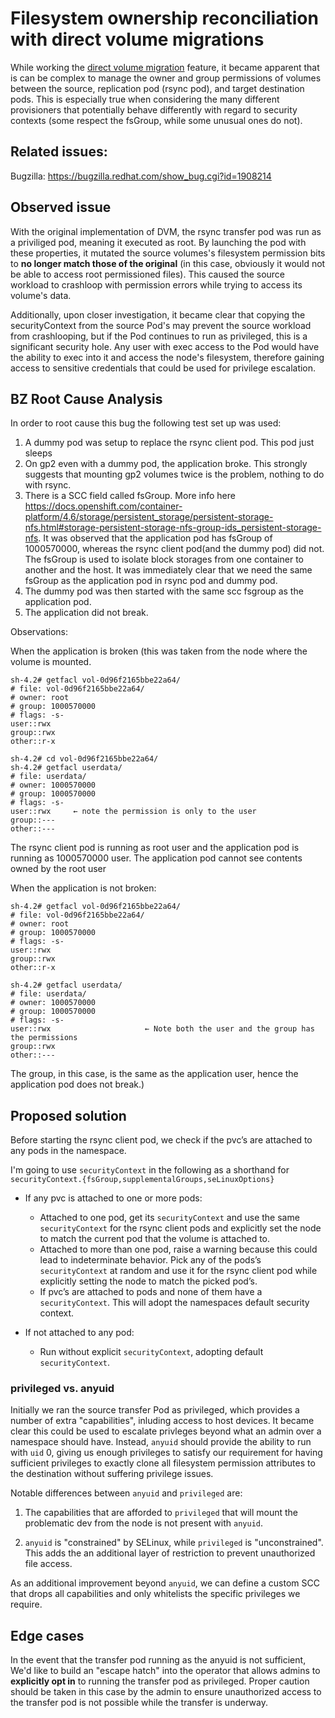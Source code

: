 # Filesystem ownership reconciliation with direct volume migrations

While working the [direct volume migration](https://issues.redhat.com/browse/MIG-284)
feature, it became apparent that is can be complex to manage the owner and group permissions of volumes between
the source, replication pod (rsync pod), and target destination pods. This is
especially true when considering the many different provisioners that potentially
behave differently with regard to security contexts (some respect the fsGroup,
while some unusual ones do not).

## Related issues:

Bugzilla: https://bugzilla.redhat.com/show_bug.cgi?id=1908214

## Observed issue

With the original implementation of DVM, the rsync transfer pod was run
as a priviliged pod, meaning it executed as root. By launching the pod with
these properties, it mutated the source volumes's filesystem permission bits
to **no longer match those of the original** (in this case, obviously it would
not be able to access root permissioned files). This caused the source workload
to crashloop with permission errors while trying to access its volume's data.

Additionally, upon closer investigation, it became clear that copying the
securityContext from the source Pod's may prevent the source workload from
crashlooping, but if the Pod continues to run as privileged, this is a significant
security hole. Any user with exec access to the Pod would have the ability to
exec into it and access the node's filesystem, therefore gaining access to
sensitive credentials that could be used for privilege escalation.

## BZ Root Cause Analysis

In order to root cause this bug the following test set up was used:

1. A dummy pod was setup to replace the rsync client pod. This pod just sleeps
2. On gp2 even with a dummy pod, the application broke. This strongly suggests that mounting gp2 volumes twice is the problem, nothing to do with rsync.
3. There is a SCC field called fsGroup. More info here https://docs.openshift.com/container-platform/4.6/storage/persistent_storage/persistent-storage-nfs.html#storage-persistent-storage-nfs-group-ids_persistent-storage-nfs. It was observed that the application pod has fsGroup of 1000570000, whereas the rsync client pod(and the dummy pod) did not. The fsGroup is used to isolate block storages from one container to another and the host. It was immediately clear that we need the same fsGroup as the application pod in rsync pod and dummy pod.
4. The dummy pod was then started with the same scc fsgroup as the application pod.
5. The application did not break.

Observations:

When the application is broken (this was taken from the node where the volume is mounted.

```
sh-4.2# getfacl vol-0d96f2165bbe22a64/
# file: vol-0d96f2165bbe22a64/
# owner: root
# group: 1000570000
# flags: -s-
user::rwx
group::rwx
other::r-x
```

```
sh-4.2# cd vol-0d96f2165bbe22a64/
sh-4.2# getfacl userdata/
# file: userdata/
# owner: 1000570000
# group: 1000570000
# flags: -s-
user::rwx     ← note the permission is only to the user
group::---
other::---
```

The rsync client pod is running as root user and the application pod is running
as 1000570000 user. The application pod cannot see contents owned by the root user

When the application is not broken:

```
sh-4.2# getfacl vol-0d96f2165bbe22a64/
# file: vol-0d96f2165bbe22a64/
# owner: root
# group: 1000570000
# flags: -s-
user::rwx
group::rwx
other::r-x
```

```
sh-4.2# getfacl userdata/
# file: userdata/
# owner: 1000570000
# group: 1000570000
# flags: -s-
user::rwx                     ← Note both the user and the group has the permissions
group::rwx
other::---
```

The group, in this case, is the same as the application user, hence the application pod does not break.)

## Proposed solution

Before starting the rsync client pod, we check if the pvc’s are attached to
any pods in the namespace.

I'm going to use `securityContext` in the following as a shorthand for
`securityContext.{fsGroup,supplementalGroups,seLinuxOptions}`

* If any pvc is attached to one or more pods:
  * Attached to one pod, get its `securityContext` and use the same `securityContext` for the rsync
  client pods and explicitly set the node to match the current pod that the
  volume is attached to.
  * Attached to more than one pod, raise a warning because this could lead to
  indeterminate behavior. Pick any of the pods’s `securityContext` at random and use it
  for the rsync client pod while explicitly setting the node to match the picked pod’s.
  * If pvc’s are attached to pods and none of them have a `securityContext`.
  This will adopt the namespaces default security context.

* If not attached to any pod:
  * Run without explicit `securityContext`, adopting default `securityContext`.

### privileged vs. anyuid

Initially we ran the source transfer Pod as privileged, which provides a number
of extra "capabilities", inluding access to host devices. It became clear this
could be used to escalate privleges beyond what an admin over a namespace should
have. Instead, `anyuid` should provide the ability to run with `uid` 0, giving
us enough privileges to satisfy our requirement for having sufficient privileges
to exactly clone all filesystem permission attributes to the destination without
suffering privilege issues.

Notable differences between `anyuid` and `privileged` are:

1) The capabilities that are afforded to `privileged` that will mount the problematic
dev from the node is not present with `anyuid`.

2) `anyuid` is "constrained" by SELinux, while `privileged` is "unconstrained".
This adds the an additional layer of restriction to prevent unauthorized file access.

As an additional improvement beyond `anyuid`, we can define a custom SCC that
drops all capabilities and only whitelists the specific privileges we require.

## Edge cases

In the event that the transfer pod running as the anyuid is not sufficient,
We'd like to build an "escape hatch" into the operator
that allows admins to **explicitly opt in** to running the transfer pod as
privileged. Proper caution should be taken in this case by the admin to ensure
unauthorized access to the transfer pod is not possible while the transfer is underway.
